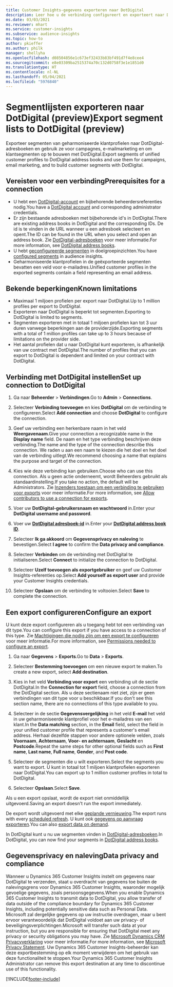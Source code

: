 ```yaml
---
title: Customer Insights-gegevens exporteren naar DotDigital
description: Leer hoe u de verbinding configureert en exporteert naar DotDigital.
ms.date: 03/03/2021
ms.reviewer: mhart
ms.service: customer-insights
ms.subservice: audience-insights
ms.topic: how-to
author: pkieffer
ms.author: philk
manager: shellyha
ms.openlocfilehash: d08504856e1c673ef32433b83bf491d7f4e8cee4
ms.sourcegitcommit: e8e03309ba2515374a70c132d0758f3e1e1851d0
ms.translationtype: HT
ms.contentlocale: nl-NL
ms.lasthandoff: 05/04/2021
ms.locfileid: "5976840"
---
```

# <a name="export-segment-lists-to-dotdigital-preview"></a><span data-ttu-id="f7575-103">Segmentlijsten exporteren naar DotDigital (preview)</span><span class="sxs-lookup"><span data-stu-id="f7575-103">Export segment lists to DotDigital (preview)</span></span>

<span data-ttu-id="f7575-104">Exporteer segmenten van geharmoniseerde klantprofielen naar DotDigital-adresboeken en gebruik ze voor campagnes, e-mailmarketing en om klantsegmenten op te bouwen met DotDigital.</span><span class="sxs-lookup"><span data-stu-id="f7575-104">Export segments of unified customer profiles to DotDigital address books and use them for campaigns, email marketing, and to build customer segments with DotDigital.</span></span> 

## <a name="prerequisites-for-a-connection"></a><span data-ttu-id="f7575-105">Vereisten voor een verbinding</span><span class="sxs-lookup"><span data-stu-id="f7575-105">Prerequisites for a connection</span></span>

-   <span data-ttu-id="f7575-106">U hebt een [DotDigital-account](https://dotdigital.com/) en bijbehorende beheerdersreferenties nodig.</span><span class="sxs-lookup"><span data-stu-id="f7575-106">You have a [DotDigital account](https://dotdigital.com/) and corresponding administrator credentials.</span></span>
-   <span data-ttu-id="f7575-107">Er zijn bestaande adresboeken met bijbehorende id's in DotDigital.</span><span class="sxs-lookup"><span data-stu-id="f7575-107">There are existing address books in DotDigital and the corresponding IDs.</span></span> <span data-ttu-id="f7575-108">De id is te vinden in de URL wanneer u een adresboek selecteert en opent.</span><span class="sxs-lookup"><span data-stu-id="f7575-108">The ID can be found in the URL when you select and open an address book.</span></span> <span data-ttu-id="f7575-109">Zie [DotDigital-adresboeken](https://support.dotdigital.com/hc/articles/212211968-Creating-an-address-book) voor meer informatie.</span><span class="sxs-lookup"><span data-stu-id="f7575-109">For more information, see [DotDigital address books](https://support.dotdigital.com/hc/articles/212211968-Creating-an-address-book).</span></span>
-   <span data-ttu-id="f7575-110">U hebt [geconfigureerde segmenten](segments.md) in doelgroepinzichten.</span><span class="sxs-lookup"><span data-stu-id="f7575-110">You have [configured segments](segments.md) in audience insights.</span></span>
-   <span data-ttu-id="f7575-111">Geharmoniseerde klantprofielen in de geëxporteerde segmenten bevatten een veld voor e-mailadres.</span><span class="sxs-lookup"><span data-stu-id="f7575-111">Unified customer profiles in the exported segments contain a field representing an email address.</span></span>

## <a name="known-limitations"></a><span data-ttu-id="f7575-112">Bekende beperkingen</span><span class="sxs-lookup"><span data-stu-id="f7575-112">Known limitations</span></span>

- <span data-ttu-id="f7575-113">Maximaal 1 miljoen profielen per export naar DotDigital.</span><span class="sxs-lookup"><span data-stu-id="f7575-113">Up to 1 million profiles per export to DotDigital.</span></span>
- <span data-ttu-id="f7575-114">Exporteren naar DotDigital is beperkt tot segmenten.</span><span class="sxs-lookup"><span data-stu-id="f7575-114">Exporting to DotDigital is limited to segments.</span></span>
- <span data-ttu-id="f7575-115">Segmenten exporteren met in totaal 1 miljoen profielen kan tot 3 uur duren vanwege beperkingen aan de providerzijde.</span><span class="sxs-lookup"><span data-stu-id="f7575-115">Exporting segments with a total of 1 million profiles can take up to 3 hours because of limitations on the provider side.</span></span> 
- <span data-ttu-id="f7575-116">Het aantal profielen dat u naar DotDigital kunt exporteren, is afhankelijk van uw contract met DotDigital.</span><span class="sxs-lookup"><span data-stu-id="f7575-116">The number of profiles that you can export to DotDigital is dependent and limited on your contract with DotDigital.</span></span>

## <a name="set-up-connection-to-dotdigital"></a><span data-ttu-id="f7575-117">Verbinding met DotDigital instellen</span><span class="sxs-lookup"><span data-stu-id="f7575-117">Set up connection to DotDigital</span></span>

1. <span data-ttu-id="f7575-118">Ga naar **Beheerder** > **Verbindingen**.</span><span class="sxs-lookup"><span data-stu-id="f7575-118">Go to **Admin** > **Connections**.</span></span>

1. <span data-ttu-id="f7575-119">Selecteer **Verbinding toevoegen** en kies **DotDigital** om de verbinding te configureren.</span><span class="sxs-lookup"><span data-stu-id="f7575-119">Select **Add connection** and choose **DotDigital** to configure the connection.</span></span>

1. <span data-ttu-id="f7575-120">Geef uw verbinding een herkenbare naam in het veld **Weergavenaam**.</span><span class="sxs-lookup"><span data-stu-id="f7575-120">Give your connection a recognizable name in the **Display name** field.</span></span> <span data-ttu-id="f7575-121">De naam en het type verbinding beschrijven deze verbinding.</span><span class="sxs-lookup"><span data-stu-id="f7575-121">The name and the type of the connection describe this connection.</span></span> <span data-ttu-id="f7575-122">We raden u aan een naam te kiezen die het doel en het doel van de verbinding uitlegt.</span><span class="sxs-lookup"><span data-stu-id="f7575-122">We recommend choosing a name that explains the purpose and target of the connection.</span></span>

1. <span data-ttu-id="f7575-123">Kies wie deze verbinding kan gebruiken.</span><span class="sxs-lookup"><span data-stu-id="f7575-123">Choose who can use this connection.</span></span> <span data-ttu-id="f7575-124">Als u geen actie onderneemt, wordt Beheerders gebruikt als standaardinstelling.</span><span class="sxs-lookup"><span data-stu-id="f7575-124">If you take no action, the default will be Administrators.</span></span> <span data-ttu-id="f7575-125">Zie [Inzenders toestaan om een verbinding te gebruiken voor exports](connections.md#allow-contributors-to-use-a-connection-for-exports) voor meer informatie.</span><span class="sxs-lookup"><span data-stu-id="f7575-125">For more information, see [Allow contributors to use a connection for exports](connections.md#allow-contributors-to-use-a-connection-for-exports).</span></span>

1. <span data-ttu-id="f7575-126">Voer uw **DotDigital-gebruikersnaam en wachtwoord** in.</span><span class="sxs-lookup"><span data-stu-id="f7575-126">Enter your **DotDigital username and password**.</span></span>

1. <span data-ttu-id="f7575-127">Voer uw **[DotDigital adresboek-id](https://support.dotdigital.com/hc/articles/212211968-Creating-an-address-book)** in.</span><span class="sxs-lookup"><span data-stu-id="f7575-127">Enter your **[DotDigital address book ID](https://support.dotdigital.com/hc/articles/212211968-Creating-an-address-book)**.</span></span>

1. <span data-ttu-id="f7575-128">Selecteer **Ik ga akkoord** om **Gegevensprivacy en naleving** te bevestigen.</span><span class="sxs-lookup"><span data-stu-id="f7575-128">Select **I agree** to confirm the **Data privacy and compliance**.</span></span>

1. <span data-ttu-id="f7575-129">Selecteer **Verbinden** om de verbinding met DotDigital te initialiseren.</span><span class="sxs-lookup"><span data-stu-id="f7575-129">Select **Connect** to initialize the connection to DotDigital.</span></span>

1. <span data-ttu-id="f7575-130">Selecteer **Uzelf toevoegen als exportgebruiker** en geef uw Customer Insights-referenties op.</span><span class="sxs-lookup"><span data-stu-id="f7575-130">Select **Add yourself as export user** and provide your Customer Insights credentials.</span></span>

1. <span data-ttu-id="f7575-131">Selecteer **Opslaan** om de verbinding te voltooien.</span><span class="sxs-lookup"><span data-stu-id="f7575-131">Select **Save** to complete the connection.</span></span> 

## <a name="configure-an-export"></a><span data-ttu-id="f7575-132">Een export configureren</span><span class="sxs-lookup"><span data-stu-id="f7575-132">Configure an export</span></span>

<span data-ttu-id="f7575-133">U kunt deze export configureren als u toegang hebt tot een verbinding van dit type.</span><span class="sxs-lookup"><span data-stu-id="f7575-133">You can configure this export if you have access to a connection of this type.</span></span> <span data-ttu-id="f7575-134">Zie [Machtigingen die nodig zijn om een export te configureren](export-destinations.md#set-up-a-new-export) voor meer informatie.</span><span class="sxs-lookup"><span data-stu-id="f7575-134">For more information, see [Permissions needed to configure an export](export-destinations.md#set-up-a-new-export).</span></span>

1. <span data-ttu-id="f7575-135">Ga naar **Gegevens** > **Exports**.</span><span class="sxs-lookup"><span data-stu-id="f7575-135">Go to **Data** > **Exports**.</span></span>

1. <span data-ttu-id="f7575-136">Selecteer **Bestemming toevoegen** om een nieuwe export te maken.</span><span class="sxs-lookup"><span data-stu-id="f7575-136">To create a new export, select **Add destination**.</span></span>

1. <span data-ttu-id="f7575-137">Kies in het veld **Verbinding voor export** een verbinding uit de sectie DotDigital.</span><span class="sxs-lookup"><span data-stu-id="f7575-137">In the **Connection for export** field, choose a connection from the DotDigital section.</span></span> <span data-ttu-id="f7575-138">Als u deze sectienaam niet ziet, zijn er geen verbindingen van dit type voor u beschikbaar.</span><span class="sxs-lookup"><span data-stu-id="f7575-138">If you don't see this section name, there are no connections of this type available to you.</span></span>


1. <span data-ttu-id="f7575-139">Selecteer in de sectie **Gegevensvergelijking** in het veld **E-mail** het veld in uw geharmoniseerde klantprofiel voor het e-mailadres van een klant.</span><span class="sxs-lookup"><span data-stu-id="f7575-139">In the **Data matching** section, in the **Email** field, select the field in your unified customer profile that represents a customer's email address.</span></span> <span data-ttu-id="f7575-140">Herhaal dezelfde stappen voor andere optionele velden, zoals **Voornaam**, **Achternaam**, **Voor- en achternaam**, **Geslacht** en **Postcode**.</span><span class="sxs-lookup"><span data-stu-id="f7575-140">Repeat the same steps for other optional fields such as **First name**, **Last name**, **Full name**, **Gender**, and **Post code**.</span></span>

1. <span data-ttu-id="f7575-141">Selecteer de segmenten die u wilt exporteren.</span><span class="sxs-lookup"><span data-stu-id="f7575-141">Select the segments you want to export.</span></span> <span data-ttu-id="f7575-142">U kunt in totaal tot 1 miljoen klantprofielen exporteren naar DotDigital.</span><span class="sxs-lookup"><span data-stu-id="f7575-142">You can export up to 1 million customer profiles in total to DotDigital.</span></span>

1. <span data-ttu-id="f7575-143">Selecteer **Opslaan**.</span><span class="sxs-lookup"><span data-stu-id="f7575-143">Select **Save**.</span></span>

<span data-ttu-id="f7575-144">Als u een export opslaat, wordt de export niet onmiddellijk uitgevoerd.</span><span class="sxs-lookup"><span data-stu-id="f7575-144">Saving an export doesn't run the export immediately.</span></span>

<span data-ttu-id="f7575-145">De export wordt uitgevoerd met elke [geplande vernieuwing](system.md#schedule-tab).</span><span class="sxs-lookup"><span data-stu-id="f7575-145">The export runs with every [scheduled refresh](system.md#schedule-tab).</span></span> <span data-ttu-id="f7575-146">U kunt ook [gegevens op aanvraag exporteren](export-destinations.md#run-exports-on-demand).</span><span class="sxs-lookup"><span data-stu-id="f7575-146">You can also [export data on demand](export-destinations.md#run-exports-on-demand).</span></span> 
 
<span data-ttu-id="f7575-147">In DotDigital kunt u nu uw segmenten vinden in [DotDigital-adresboeken](https://support.dotdigital.com/hc/articles/212211968-Creating-an-address-book).</span><span class="sxs-lookup"><span data-stu-id="f7575-147">In DotDigital, you can now find your segments in [DotDigital address books](https://support.dotdigital.com/hc/articles/212211968-Creating-an-address-book).</span></span>


## <a name="data-privacy-and-compliance"></a><span data-ttu-id="f7575-148">Gegevensprivacy en naleving</span><span class="sxs-lookup"><span data-stu-id="f7575-148">Data privacy and compliance</span></span>

<span data-ttu-id="f7575-149">Wanneer u Dynamics 365 Customer Insights instelt om gegevens naar DotDigital te verzenden, staat u overdracht van gegevens toe buiten de nalevingsgrens voor Dynamics 365 Customer Insights, waaronder mogelijk gevoelige gegevens, zoals persoonsgegevens.</span><span class="sxs-lookup"><span data-stu-id="f7575-149">When you enable Dynamics 365 Customer Insights to transmit data to DotDigital, you allow transfer of data outside of the compliance boundary for Dynamics 365 Customer Insights, including potentially sensitive data such as Personal Data.</span></span> <span data-ttu-id="f7575-150">Microsoft zal dergelijke gegevens op uw instructie overdragen, maar u bent ervoor verantwoordelijk dat DotDigital voldoet aan uw privacy- of beveiligingsverplichtingen.</span><span class="sxs-lookup"><span data-stu-id="f7575-150">Microsoft will transfer such data at your instruction, but you are responsible for ensuring that DotDigital meet any privacy or security obligations you may have.</span></span> <span data-ttu-id="f7575-151">Zie [Microsoft Dynamics CRM Privacyverklaring](https://go.microsoft.com/fwlink/?linkid=396732) voor meer informatie.</span><span class="sxs-lookup"><span data-stu-id="f7575-151">For more information, see [Microsoft Privacy Statement](https://go.microsoft.com/fwlink/?linkid=396732).</span></span>
<span data-ttu-id="f7575-152">Uw Dynamics 365 Customer Insights-beheerder kan deze exportbestemming op elk moment verwijderen om het gebruik van deze functionaliteit te stoppen.</span><span class="sxs-lookup"><span data-stu-id="f7575-152">Your Dynamics 365 Customer Insights Administrator can remove this export destination at any time to discontinue use of this functionality.</span></span>


[!INCLUDE[footer-include](../includes/footer-banner.md)]
